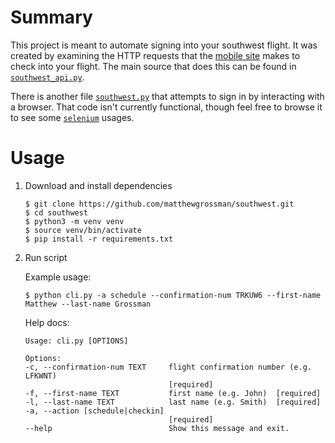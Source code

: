 # Summary
This project is meant to automate signing into your southwest flight. It was created by examining the HTTP requests that the [mobile site](https://mobile.southwest.com/check-in) makes to check into your flight. The main source that does this can be found in [`southwest_api.py`](https://github.com/matthewgrossman/southwest/blob/master/southwest_api.py).

There is another file [`southwest.py`](https://github.com/matthewgrossman/southwest/blob/master/southwest.py#L12) that attempts to sign in by interacting with a browser. That code isn't currently functional, though feel free to browse it to see some [`selenium`](https://selenium-python.readthedocs.io/) usages.

# Usage
1. Download and install dependencies
    ```shell
    $ git clone https://github.com/matthewgrossman/southwest.git
    $ cd southwest
    $ python3 -m venv venv
    $ source venv/bin/activate
    $ pip install -r requirements.txt
    ```
1. Run script

    Example usage:
    ```shell
    $ python cli.py -a schedule --confirmation-num TRKUW6 --first-name Matthew --last-name Grossman
    ```

    Help docs:
    ```shell
    Usage: cli.py [OPTIONS]

    Options:
    -c, --confirmation-num TEXT     flight confirmation number (e.g. LFKWNT)
                                    [required]
    -f, --first-name TEXT           first name (e.g. John)  [required]
    -l, --last-name TEXT            last name (e.g. Smith)  [required]
    -a, --action [schedule|checkin]
                                    [required]
    --help                          Show this message and exit.
    ```
